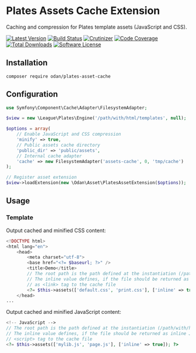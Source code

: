 # Plates Assets Cache Extension

Caching and compression for Plates template assets (JavaScript and CSS).

[![Latest Version](https://img.shields.io/github/release/odan/plates-asset-cache.svg)](https://github.com/loadsys/odan/plates-asset-cache/releases)
[![Build Status](https://travis-ci.org/odan/plates-asset-cache.svg?branch=master)](https://travis-ci.org/odan/plates-asset-cache)
[![Crutinizer](https://img.shields.io/scrutinizer/g/odan/plates-asset-cache.svg)](https://scrutinizer-ci.com/g/odan/plates-asset-cache)
[![Code Coverage](https://scrutinizer-ci.com/g/odan/plates-asset-cache/badges/coverage.png?b=master)](https://scrutinizer-ci.com/g/odan/plates-asset-cache/code-structure)
[![Total Downloads](https://img.shields.io/packagist/dt/odan/plates-asset-cache.svg)](https://packagist.org/packages/odan/plates-asset-cache)
[![Software License](https://img.shields.io/badge/license-MIT-brightgreen.svg)](LICENSE.md)


## Installation

```
composer require odan/plates-asset-cache
```

## Configuration

```php
use Symfony\Component\Cache\Adapter\FilesystemAdapter;

$view = new \League\Plates\Engine('/path/with/html/templates', null);

$options = array(
    // Enable JavaScript and CSS compression
    'minify' => true,
    // Public assets cache directory
    'public_dir' => 'public/assets',
    // Internal cache adapter
    'cache' => new FilesystemAdapter('assets-cache', 0, 'tmp/cache')
);

// Register asset extension
$view->loadExtension(new \Odan\Asset\PlatesAssetExtension($options));
```
## Usage

### Template

Output cached and minified CSS content:

```php
<!DOCTYPE html>
<html lang="en">
    <head>
        <meta charset="utf-8">
        <base href="<?= $baseurl; ?>" />
        <title>Demo</title>
        // The root path is the path defined at the instantiation (/path/with/html/templates)
        // The inline value defines, if the file should be returned as inline CSS or 
        // as <link> tag to the cache file
        <?= $this->assets(['default.css', 'print.css'], ['inline' => true]); ?>
    </head>
...
```

Output cached and minified JavaScript content:

```php
<!-- JavaScript -->
// The root path is the path defined at the instantiation (/path/with/html/templates)
// The inline value defines, if the file should be returned as inline JS or as 
// <script> tag to the cache file
<?= $this->assets(['mylib.js', 'page.js'], ['inline' => true]); ?>
```
